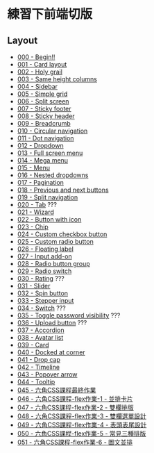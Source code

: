 # 練習下前端切版

## Layout

- [000 - Begin!!](https://dopamine908.github.io/FrontLayoutPractice/html/000-030/000.html)
- [001 - Card layout](https://dopamine908.github.io/FrontLayoutPractice/html/000-030/001.html)
- [002 - Holy grail](https://dopamine908.github.io/FrontLayoutPractice/html/000-030/002.html)
- [003 - Same height columns](https://dopamine908.github.io/FrontLayoutPractice/html/000-030/003.html)
- [004 - Sidebar](https://dopamine908.github.io/FrontLayoutPractice/html/000-030/004.html)
- [005 - Simple grid](https://dopamine908.github.io/FrontLayoutPractice/html/000-030/005.html)
- [006 - Split screen](https://dopamine908.github.io/FrontLayoutPractice/html/000-030/006.html)
- [007 - Sticky footer](https://dopamine908.github.io/FrontLayoutPractice/html/000-030/007.html)
- [008 - Sticky header](https://dopamine908.github.io/FrontLayoutPractice/html/000-030/008.html)
- [009 - Breadcrumb](https://dopamine908.github.io/FrontLayoutPractice/html/000-030/009.html)
- [010 - Circular navigation](https://dopamine908.github.io/FrontLayoutPractice/html/000-030/010.html)
- [011 - Dot navigation](https://dopamine908.github.io/FrontLayoutPractice/html/000-030/011.html)
- [012 - Dropdown](https://dopamine908.github.io/FrontLayoutPractice/html/000-030/012.html)
- [013 - Full screen menu](https://dopamine908.github.io/FrontLayoutPractice/html/000-030/013.html)
- [014 - Mega menu](https://dopamine908.github.io/FrontLayoutPractice/html/000-030/014.html)
- [015 - Menu](https://dopamine908.github.io/FrontLayoutPractice/html/000-030/015.html)
- [016 - Nested dropdowns](https://dopamine908.github.io/FrontLayoutPractice/html/000-030/016.html)
- [017 - Pagination](https://dopamine908.github.io/FrontLayoutPractice/html/000-030/017.html)
- [018 - Previous and next buttons](https://dopamine908.github.io/FrontLayoutPractice/html/000-030/018.html)
- [019 - Split navigation](https://dopamine908.github.io/FrontLayoutPractice/html/000-030/019.html)
- [020 - Tab](https://dopamine908.github.io/FrontLayoutPractice/html/000-030/020.html) ???
- [021 - Wizard](https://dopamine908.github.io/FrontLayoutPractice/html/000-030/021.html)
- [022 - Button with icon](https://dopamine908.github.io/FrontLayoutPractice/html/000-030/022.html) 
- [023 - Chip](https://dopamine908.github.io/FrontLayoutPractice/html/000-030/023.html) 
- [024 - Custom checkbox button](https://dopamine908.github.io/FrontLayoutPractice/html/000-030/024.html)
- [025 - Custom radio button](https://dopamine908.github.io/FrontLayoutPractice/html/000-030/025.html)
- [026 - Floating label](https://dopamine908.github.io/FrontLayoutPractice/html/000-030/026.html)
- [027 - Input add-on](https://dopamine908.github.io/FrontLayoutPractice/html/000-030/027.html)
- [028 - Radio button group](https://dopamine908.github.io/FrontLayoutPractice/html/000-030/028.html)
- [029 - Radio switch](https://dopamine908.github.io/FrontLayoutPractice/html/000-030/029.html)
- [030 - Rating](https://dopamine908.github.io/FrontLayoutPractice/html/000-030/030.html) ???
- [031 - Slider](https://dopamine908.github.io/FrontLayoutPractice/html/031-060/031.html) 
- [032 - Spin button](https://dopamine908.github.io/FrontLayoutPractice/html/031-060/032.html) 
- [033 - Stepper input](https://dopamine908.github.io/FrontLayoutPractice/html/031-060/033.html) 
- [034 - Switch](https://dopamine908.github.io/FrontLayoutPractice/html/031-060/034.html) ???
- [035 - Toggle password visibility](https://dopamine908.github.io/FrontLayoutPractice/html/031-060/035.html) ???
- [036 - Upload button](https://dopamine908.github.io/FrontLayoutPractice/html/031-060/036.html) ???
- [037 - Accordion](https://dopamine908.github.io/FrontLayoutPractice/html/031-060/037.html)
- [038 - Avatar list](https://dopamine908.github.io/FrontLayoutPractice/html/031-060/038.html)
- [039 - Card](https://dopamine908.github.io/FrontLayoutPractice/html/031-060/039.html)
- [040 - Docked at corner](https://dopamine908.github.io/FrontLayoutPractice/html/031-060/040.html)
- [041 - Drop cap](https://dopamine908.github.io/FrontLayoutPractice/html/031-060/041.html)
- [042 - Timeline](https://dopamine908.github.io/FrontLayoutPractice/html/031-060/042.html)
- [043 - Popover arrow](https://dopamine908.github.io/FrontLayoutPractice/html/031-060/043.html)
- [044 - Tooltip](https://dopamine908.github.io/FrontLayoutPractice/html/031-060/044.html)
- [045 - 六角CSS課程最終作業](https://dopamine908.github.io/FrontLayoutPractice/html/031-060/045.html)
- [046 - 六角CSS課程-flex作業-1 - 並排卡片](https://dopamine908.github.io/FrontLayoutPractice/html/031-060/046.html)
- [047 - 六角CSS課程-flex作業-2 - 雙欄排版](https://dopamine908.github.io/FrontLayoutPractice/html/031-060/047.html)
- [048 - 六角CSS課程-flex作業-3 - 雙欄選單設計](https://dopamine908.github.io/FrontLayoutPractice/html/031-060/048.html)
- [049 - 六角CSS課程-flex作業-4 - 表頭表尾設計](https://dopamine908.github.io/FrontLayoutPractice/html/031-060/049.html)
- [050 - 六角CSS課程-flex作業-5 - 常見三種排版](https://dopamine908.github.io/FrontLayoutPractice/html/031-060/050.html)
- [051 - 六角CSS課程-flex作業-6 - 圖文並排](https://dopamine908.github.io/FrontLayoutPractice/html/031-060/051.html)